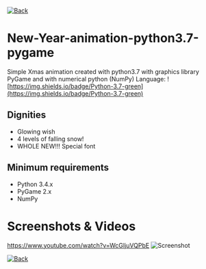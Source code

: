 [![Back](https://user-images.githubusercontent.com/70763346/205440694-aa92ef86-80c0-4935-855b-34f0fdddd160.png)](https://ckreesher.github.io/)

# New-Year-animation-python3.7-pygame 
Simple Xmas animation created with python3.7 with graphics library PyGame and with numerical python (NumPy)
Language: ![https://img.shields.io/badge/Python-3.7-green](https://img.shields.io/badge/Python-3.7-green)
## Dignities
* Glowing wish
* 4 levels of falling snow!
* WHOLE NEW!!! Special font
## Minimum requirements
* Python 3.4.x
* PyGame 2.x
* NumPy
# Screenshots & Videos
https://www.youtube.com/watch?v=WcGIjuVQPbE
![Screenshot](https://user-images.githubusercontent.com/70763346/205439425-28ad1b5a-da80-43c8-bcb6-927761880876.png)

[![Back](https://user-images.githubusercontent.com/70763346/205440694-aa92ef86-80c0-4935-855b-34f0fdddd160.png)](https://ckreesher.github.io/)
